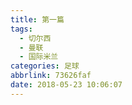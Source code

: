 ```yaml
---
title: 第一篇
tags:
  - 切尔西
  - 曼联
  - 国际米兰
categories: 足球
abbrlink: 73626faf
date: 2018-05-23 10:06:07
---
```

